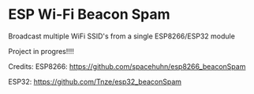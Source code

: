 # ESP Wi-Fi Beacon Spam

Broadcast multiple WiFi SSID's from a single ESP8266/ESP32 module

Project in progres!!!!

Credits:
ESP8266:
https://github.com/spacehuhn/esp8266_beaconSpam

ESP32:
https://github.com/Tnze/esp32_beaconSpam
